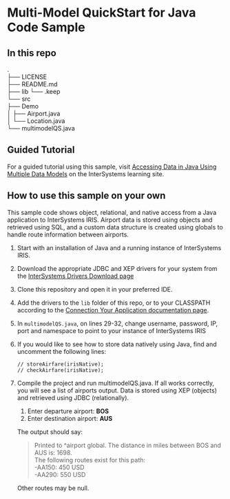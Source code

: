 # Multi-Model QuickStart for Java Code Sample

## In this repo
.  
├── LICENSE  
├── README.md  
├── lib
    └── .keep  
└── src  
    ├── Demo  
    │   ├── Airport.java  
    │   └── Location.java  
    └── multimodelQS.java  

## Guided Tutorial
For a guided tutorial using this sample, visit [Accessing Data in Java Using Multiple Data Models](https://learning.intersystems.com/course/view.php?name=JavaMultiModel) on the InterSystems learning site. 

## How to use this sample on your own
This sample code shows object, relational, and native access from a Java application to InterSystems IRIS. Airport data is stored using objects and retrieved using SQL, and a custom data structure is created using globals to handle route information between airports.

1. Start with an installation of Java and a running instance of InterSystems IRIS.
2. Download the appropriate JDBC and XEP drivers for your system from the [InterSystems Drivers Download page](https://intersystems-community.github.io/iris-driver-distribution/)
3. Clone this repository and open it in your preferred IDE.
4. Add the drivers to the `lib` folder of this repo, or to your CLASSPATH according to the [Connection Your Application documentation page](https://docs.intersystems.com/components/csp/docbook/DocBook.UI.Page.cls?KEY=ADRIVE#ADRIVE_jdbc).
5. In `multimodelQS.java`, on lines 29-32, change username, password, IP, port and namespace to point to your instance of InterSystems IRIS
6. If you would like to see how to store data natively using Java, find and uncomment the following lines:  
    ```
    // storeAirfare(irisNative);  
    // checkAirfare(irisNative);  
    ```
7. Compile the project and run multimodelQS.java. If all works correctly, you will see a list of airports output. Data is stored using XEP (objects) and retrieved using JDBC (relationally). 
    1. Enter departure airport: **BOS**
    2. Enter destination airport: **AUS**

    The output should say:  
    >Printed to ^airport global. The distance in miles between BOS and AUS is: 1698.  
    >The following routes exist for this path:  
    >  -AA150: 450 USD  
    >  -AA290: 550 USD 

    Other routes may be null.
